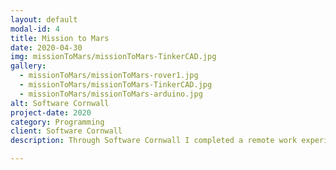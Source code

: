 ```yaml
---
layout: default
modal-id: 4
title: Mission to Mars
date: 2020-04-30
img: missionToMars/missionToMars-TinkerCAD.jpg
gallery:
  - missionToMars/missionToMars-rover1.jpg
  - missionToMars/missionToMars-TinkerCAD.jpg
  - missionToMars/missionToMars-arduino.jpg
alt: Software Cornwall
project-date: 2020
category: Programming
client: Software Cornwall
description: Through Software Cornwall I completed a remote work experience project working individually to complete a series of challenges controlling a small rover using an Arduino Duo. Initially I used TinkerCAD as a virtual circuit board to get familiar with the wiring of the rover before moving on to use the Arduino software and libraries for better control of the rovers sensors. I experienced working on code remotely using GitHub to collaborate with a supervisor and I developed new skill in  C/C++.

---
```

